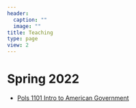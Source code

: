 ```yaml
---
header:
  caption: ""
  image: ""
title: Teaching
type: page
view: 2
---
```


# Spring 2022

- [Pols 1101 Intro to American Government](https://sppols110122.netlify.app/)